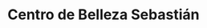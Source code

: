 ---
title: "Centro de Belleza Sebastián"
url: /guadalupe/centro-de-belleza-sebastian/
shop: Kosmetik
---
